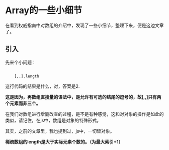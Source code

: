 <h1>Array的一些小细节</h1>
<p>在看到权威指南中对数组的介绍中，发现了一些小细节，整理下来，便是这边文章了。</p>
<h2>引入</h2>
<p>先来个小问题：</p>
<pre><code>
    [,,].length
</code></pre>
<p>这行代码的结果是什么，对，答案是2.</p>
<strong>这是因为，再数组直接量的语法中，是允许有可选的结尾的逗号的，故[,,]只有两个元素而非三个。</strong>
<p>在我们对数组进行增删改查的过程，是不是有种感觉，这和对对象的操作是如此的类似，请记住，在js中，数组是对象的特殊形式。</p>
<p>其实，之前的文章里，我也提到过，js中，一切皆对象。</p>
<strong>稀疏数组的length是大于实际元素个数的。（为最大索引+1）</strong>